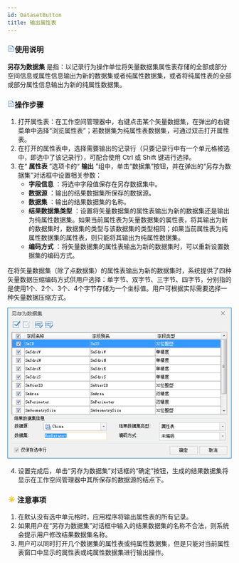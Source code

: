 ```yaml
---
id: DatasetButton
title: 输出属性表
---
```

### ![](../../img/read.gif)使用说明

**另存为数据集**
是指：以记录行为操作单位将矢量数据集属性表存储的全部或部分空间信息或属性信息输出为新的数据集或者纯属性数据集，或者将纯属性表的全部或部分属性信息输出为新的纯属性数据集。

### ![](../../img/read.gif)操作步骤

1. 打开属性表：在工作空间管理器中，右键点击某个矢量数据集，在弹出的右键菜单中选择“浏览属性表”；若数据集为纯属性表数据集，可通过双击打开属性表。
2. 在打开的属性表中，选择需要输出的记录行（只要记录行中有一个单元格被选中，即选中了该记录行），可配合使用 Ctrl 或 Shift 键进行选择。
3. 在“ **属性表** ”选项卡的“ **输出** ”组中，单击“数据集”按钮，并在弹出的“另存为数据集”对话框中设置相关参数：
    * **字段信息** ：将选中字段值保存在另存数据集中。
    * **数据源** ：输出的结果数据集所保存的数据源。
    * **数据集** ：输出的结果数据集的名称。
    * **结果数据集类型** ：设置将矢量数据集的属性表输出为新的数据集还是输出为纯属性数据集。如果当前属性表为矢量数据集的属性表，将其输出为新的数据集时，数据集的类型与该数据集的类型相同；如果当前属性表为纯属性数据集的属性表，则只能将其输出为纯属性数据集。
    * **编码方式** ：将矢量数据集的属性表输出为新的数据集时，可以重新设置数据集的编码方式。

在将矢量数据集（除了点数据集）的属性表输出为新的数据集时，系统提供了四种矢量数据压缩编码方式供用户选择：单字节、双字节、三字节、四字节，分别指的是使用1个、2个、3个、4个字节存储为一个坐标值。用户可根据实际需要选择一种矢量数据压缩方式。

![](img/DatasetDia.png)  

4. 设置完成后，单击“另存为数据集”对话框的“确定”按钮，生成的结果数据集将显示在工作空间管理器中其所保存的数据源的结点下。

### ![](../../img/note.png)注意事项

  1. 在默认没有选中单元格时，应用程序将输出属性表的所有记录。
  2. 如果用户在“另存为数据集”对话框中输入的结果数据集的名称不合法，则系统会提示用户修改结果数据集名称。
  3. 用户可以同时打开几个数据集的属性表或纯属性数据集，但是只能对当前属性表窗口中显示的属性表或纯属性数据集进行输出操作。

  



